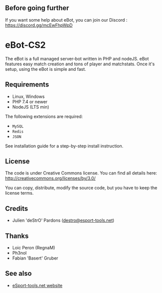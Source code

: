 ## Before going further

If you want some help about eBot, you can join our Discord : https://discord.gg/mcEwFhpWpD

eBot-CS2
==============

The eBot is a full managed server-bot written in PHP and nodeJS. eBot features easy match creation and tons of player and matchstats. Once it's setup, using the eBot is simple and fast.

## Requirements
* Linux, Windows
* PHP 7.4 or newer
* NodeJS (LTS min)

The following extensions are required:
* `MySQL`
* `Redis`
* `JSON`


See installation guide for a step-by-step install instruction.

## License
The code is under Creative Commons license. You can find all details here: http://creativecommons.org/licenses/by/3.0/

You can copy, distribute, modify the source code, but you have to keep the license terms.

## Credits
* Julien 'deStrO' Pardons (destro@esport-tools.net)

## Thanks
* Loic Peron (RegnaM)
* Ph3nol
* Fabian 'Basert' Gruber

## See also
* [eSport-tools.net website](http://www.esport-tools.net/)

